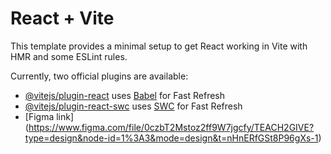 # React + Vite

This template provides a minimal setup to get React working in Vite with HMR and some ESLint rules.

Currently, two official plugins are available:

- [@vitejs/plugin-react](https://github.com/vitejs/vite-plugin-react/blob/main/packages/plugin-react/README.md) uses [Babel](https://babeljs.io/) for Fast Refresh
- [@vitejs/plugin-react-swc](https://github.com/vitejs/vite-plugin-react-swc) uses [SWC](https://swc.rs/) for Fast Refresh
- [Figma link] (https://www.figma.com/file/0czbT2Mstoz2ff9W7jgcfy/TEACH2GIVE?type=design&node-id=1%3A3&mode=design&t=nHnERfGSt8P96gXs-1)
